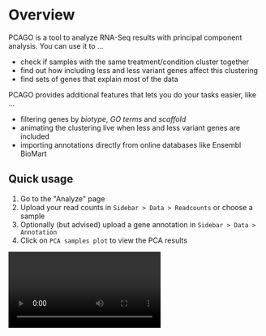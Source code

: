 # Overview

PCAGO is a tool to analyze RNA-Seq results with principal component analysis.
You can use it to ...

* check if samples with the same treatment/condition cluster together
* find out how including less and less variant genes affect this clustering
* find sets of genes that explain most of the data

PCAGO provides additional features that lets you do your tasks easier, like ...

* filtering genes by *biotype*, *GO terms* and *scaffold*
* animating the clustering live when less and less variant genes are included
* importing annotations directly from online databases like Ensembl BioMart


## Quick usage

1. Go to the "Analyze" page
2. Upload your read counts in `Sidebar > Data > Readcounts` or choose a sample
3. Optionally (but advised) upload a gene annotation in `Sidebar > Data > Annotation`
4. Click on `PCA samples plot` to view the PCA results

<div class="video-container">
<video controls>
  <source src="helppages/overview.webm" type="video/webm"/>
  Your browser does not support the video tag.
</video>
</div>

